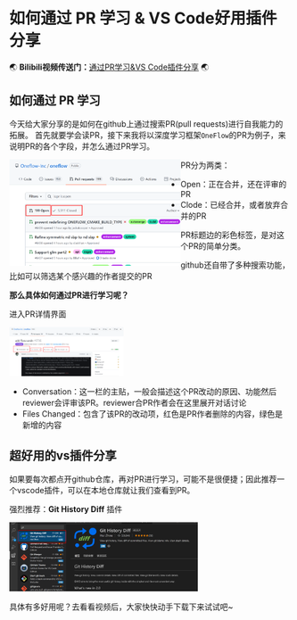 # 如何通过 PR 学习 & VS Code好用插件分享



:earth_asia: **Bilibili视频传送门：**[通过PR学习&VS Code插件分享](https://www.bilibili.com/video/BV19f4y1j78T?share_source=copy_web) :earth_asia:



## 如何通过 PR 学习

今天给大家分享的是如何在github上通过搜索PR(pull requests)进行自我能力的拓展。
首先就要学会读PR，接下来我将以深度学习框架`OneFlow`的PR为例子，来说明PR的各个字段，并怎么通过PR学习。

<img src="image/1633607600397.png" alt="PR页面" style="zoom:30%;" align="left" />



PR分为两类：

* Open：正在合并，还在评审的PR
* Clode：已经合并，或者放弃合并的PR

PR标题边的彩色标签，是对这个PR的简单分类。

github还自带了多种搜索功能，比如可以筛选某个感兴趣的作者提交的PR

**那么具体如何通过PR进行学习呢？**

进入PR详情界面

<img src="image/1633607603294.png" alt="PR详情" style="zoom:20%;" />

* Conversation：这一栏的主贴，一般会描述这个PR改动的原因、功能然后reviewer会评审该PR。reviewer合PR作者会在这里展开对话讨论
* Files Changed：包含了该PR的改动项，红色是PR作者删除的内容，绿色是新增的内容





## 超好用的vs插件分享

如果要每次都点开github仓库，再对PR进行学习，可能不是很便捷；因此推荐一个vscode插件，可以在本地仓库就让我们查看到PR。

强烈推荐：**Git History Diff** 插件

<img src="image/1633607608470.png" alt="vscode插件" style="zoom:33%;" />

具体有多好用呢？去看看视频后，大家快快动手下载下来试试吧~
